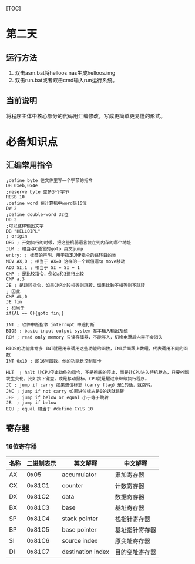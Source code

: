 [TOC]

# 第二天

## 运行方法

1. 双击asm.bat将helloos.nas生成helloos.img
2. 双击run.bat或者双击cmd输入run运行系统。

## 当前说明

将程序主体中核心部分的代码用汇编修改，写成更简单更易懂的形式。

# 必备知识点

## 汇编常用指令

```assembly
;define byte 往文件里写一个字节的指令
DB 0xeb,0x4e
;reserve byte 空多少个字节
RESB 10
;define word 在计算机中word是16位
DW 2
;define double-word 32位
DD 2
;可以这样输出文字
DB "HELLOIPL"
; origin
ORG ; 开始执行的时候，把这些机器语言装在到内存的哪个地址
JUM ; 相当与C语言的goto 英文jump
entry: ; 标签的声明，用于指定JMP指令的跳转目的地
MOV AX,0 ; 相当于 AX=0 这样的一个赋值语句 move移动
ADD SI,1 ; 相当于 SI = SI + 1
CMP ; 是比较指令，例如a和3进行比较
CMP a,3
JE ; 是跳转指令，如果CMP比较相等则跳转，如果比较不相等则不跳转
; 因此
CMP AL,0
JE fin
; 相当于
if(AL == 0){goto fin;}

INT ; 软件中断指令 interrupt 中途打断
BIOS ; basic input output system 基本输入输出系统
ROM ; read only memory 只读存储器，不能写入，切换电源后内容不会消失

BIOS的功能非常多 INT就是用来调用这些功能的函数，INT后面跟上数组，代表调用不同的函数
INT 0x10 ; 即16号函数，他的功能是控制显卡

HLT  ; halt 让CPU停止动作的指令，不是彻底的停止，而是让CPU进入待机状态，只要外部发生变化，比如按下键盘，或是移动鼠标，CPU就是醒过来继续执行程序。
JC ; jump if carry 如果进位标志（carry flag）是1的话，就跳转。
JNC ; jump if not carry 如果进位标志是0的话就跳转
JBE ; jump if below or equal 小于等于跳转
JB  ; jump if below
EQU ; equal 相当于 #define CYLS 10
```

## 寄存器

### 16位寄存器

| 名称 | 二进制表示 | 英文解释          | 中文解释       |
| ---- | ---------- | ----------------- | -------------- |
| AX   | 0x05       | accumulator       | 累加寄存器     |
| CX   | 0x81C1     | counter           | 计数寄存器     |
| DX   | 0x81C2     | data              | 数据寄存器     |
| BX   | 0x81C3     | base              | 基址寄存器     |
| SP   | 0x81C4     | stack pointer     | 栈指针寄存器   |
| BP   | 0x81C5     | base pointer      | 基址指针寄存器 |
| SI   | 0x81C6     | source index      | 原变址寄存器   |
| DI   | 0x81C7     | destination index | 目的变址寄存器 |